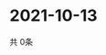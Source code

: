 # 2021-10-13
  共 0条

  <!-- BEGIN -->
  <!-- 最后更新时间Wed Oct 13 2021 23:03:03 GMT+0000 (Coordinated Universal Time) -->
  
  <!-- END -->
  
  